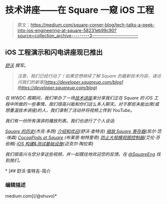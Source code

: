 # 技术讲座——在 Square 一窥 iOS 工程

> 原文：<https://medium.com/square-corner-blog/tech-talks-a-peek-into-ios-engineering-at-square-58231eb99c90?source=collection_archive---------3----------------------->

## iOS 工程演示和闪电讲座现已推出

*[*舒沃*](https://medium.com/u/b284020997e?source=post_page-----58231eb99c90--------------------------------) *撰写。**

> *注意，我们已经行动了！如果您想继续了解 Square 的最新技术内容，请访问我们的新家[https://developer.squareup.com/blog](https://developer.squareup.com/blog)*

*在 WWDC 周期间，我们举办了一场[技术讲座](https://corner.squareup.com/2015/06/a-week-of-ios.html)来分享我们正在 Square 的 iOS 工程中所做的一些事情。我们很高兴能和你们这么多人聊天。对于那些未能出席(或想重温技术讲座)的人，我们录制了活动并将视频上传到 YouTube。*

*我们有一份所有演讲的播放列表。我们也进行了个人谈话:*

*[Square 的历史](https://youtu.be/7scyICl-o24?list=PLy2fR8K1ngurocVMEL0qHn0ik2MDYewLJ)(杰克·多西)
[介绍和欢迎](https://youtu.be/2Dd6GsMsNfc?list=PLy2fR8K1ngurocVMEL0qHn0ik2MDYewLJ)(舒沃·查特吉)
[缩放 Square 寄存器](https://youtu.be/TQA43tm5Hgs?list=PLy2fR8K1ngurocVMEL0qHn0ik2MDYewLJ)(凯尔·范·埃森)
[CocoaPods at Square](https://youtu.be/WEaJYcsYi-o?list=PLy2fR8K1ngurocVMEL0qHn0ik2MDYewLJ) (布莱恩·帕特里奇)
[防止大规模视图控制器](https://youtu.be/dgOdsh1Bq10?list=PLy2fR8K1ngurocVMEL0qHn0ik2MDYewLJ)(艾伦·芬伯格)
[iOS 构建&测试基础设施](https://youtu.be/56IkXzmk0bA?list=PLy2fR8K1ngurocVMEL0qHn0ik2MDYewLJ)(迈克尔·陶拉索)* 

*我们很高兴与您分享这些视频，并一如既往地欢迎您的反馈。在 [@SquareEng](https://twitter.com/squareeng) 找到我们。*

*[](/@shuvo) [## 舒沃·查特吉-简介

### 编辑描述

medium.com](/@shuvo)*